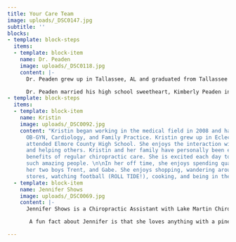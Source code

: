 ```yaml
---
title: Your Care Team
image: uploads/_DSC0147.jpg
subtitle: ''
blocks:
- template: block-steps
  items:
  - template: block-item
    name: Dr. Peaden
    image: uploads/_DSC0118.jpg
    content: |-
      Dr. Peaden grew up in Tallassee, AL and graduated from Tallassee High School. He earned a B.S. in Biology from Auburn University of Montgomery, and continued his education at Palmer College of Chiropractic in Port Orange, Florida. He graduated in 2006 with a Doctorate of Chiropractic Medicine.

      Dr. Peaden married his high school sweetheart, Kimberly Peaden in 2006, and the have two beautiful daughters, Addy Greyce and Sadie Fayth. When not spending time with his family, Dr. Peaden enjoys sports, and considers himself to be an avid football fan. He grew up playing sports, such as football, baseball, golf, and continued playing baseball during college. He attributes his sports background to being a significant factor in the ability to relate to his patients and the many conditions or injuries they experience.
- template: block-steps
  items:
  - template: block-item
    name: Kristin
    image: uploads/_DSC0092.jpg
    content: "Kristin began working in the medical field in 2008 and has worked in
      OB-GYN, Cardiology, and Family Practice. Kristin grew up in Eclectic, AL, and
      attended Elmore County High School. She enjoys the interaction with patients
      and helping others. Kristin and her family have personally been enjoying the
      benefits of regular chiropractic care. She is excited each day to work with
      such amazing people. \n\nIn her off time, she enjoys spending quality time with
      her two boys Trent, and Gabe. She enjoys shopping, wandering around antique
      stores, watching football (ROLL TIDE!), cooking, and being in the sun."
  - template: block-item
    name: Jennifer Shows
    image: uploads/_DSC0069.jpg
    content: |-
      Jennifer Shows is a Chiropractic Assistant with Lake Martin Chiropractic Health Center. She lives in her hometown of Eclectic with her husband Chris Shows. She graduated from Elmore County High School in 2007. In her free time, Jennifer loves being with her family and friends, especially her two nieces. She loves being adventurous, taking trips to the beach, traveling, and spending her summers on Lake Martin.

       A fun fact about Jennifer is that she loves anything with a pineapple print on it. She was welcomed in the Lake Martin Chiropractic Health family in October of 2017 and truly loves her work family and patients. “My favorite part about chiropractic care, aside from the great benefits, is helping our patients feel their best.

---
```

